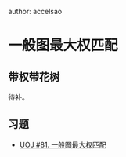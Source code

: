 author: accelsao

# 一般图最大权匹配

## 带权带花树

待补。

## 习题

-  [UOJ #81. 一般图最大权匹配](https://uoj.ac/problem/81) 
